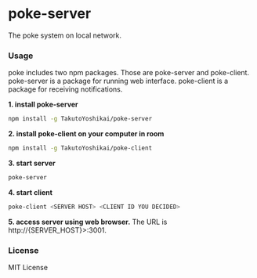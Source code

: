 # poke-server
The poke system on local network.

### Usage
poke includes two npm packages. Those are poke-server and poke-client. poke-server is a package for running web interface. poke-client is a package for receiving notifications.

**1. install poke-server**
```bash
npm install -g TakutoYoshikai/poke-server
```

**2. install poke-client on your computer in room**
```bash
npm install -g TakutoYoshikai/poke-client
```

**3. start server**
```bash
poke-server
```

**4. start client**
```bash
poke-client <SERVER HOST> <CLIENT ID YOU DECIDED>
```

**5. access server using web browser.**
The URL is http://{SERVER_HOST}>:3001.

### License
MIT License

